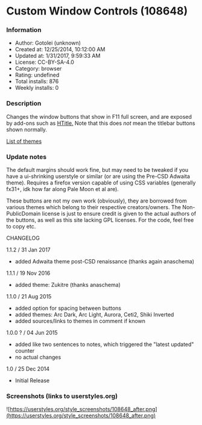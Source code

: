 # Custom Window Controls (108648)

### Information
- Author: Gotolei (unknown)
- Created at: 12/25/2014, 10:12:00 AM
- Updated at: 1/31/2017, 9:59:33 AM
- License: CC-BY-SA-4.0
- Category: browser
- Rating: undefined
- Total installs: 876
- Weekly installs: 0


### Description
Changes the window buttons that show in F11 full screen, and are exposed by add-ons such as <a href="https://addons.mozilla.org/firefox/addon/htitle/">HTitle.</a>
Note that this does <i>not</i> mean the titlebar buttons shown normally.

<a href="https://imgur.com/a/SANCN">List of themes</a>

### Update notes
The default margins should work fine, but may need to be tweaked if you have a ui-shrinking userstyle or similar (or are using the Pre-CSD Adwaita theme).
Requires a firefox version capable of using CSS variables (generally fx31+, idk how far along Pale Moon et al are).

These buttons are not my own work (obviously), they are borrowed from various themes which belong to their respective creators/owners.
The Non-PublicDomain license is just to ensure credit is given to the actual authors of the buttons, as well as this site lacking GPL licenses. For the code, feel free to copy etc.


CHANGELOG

1.1.2 / 31 Jan 2017
 - added Adwaita theme post-CSD renaissance (thanks again anaschema)

1.1.1 / 19 Nov 2016
 - added theme: Zukitre (thanks anaschema)

1.1.0 / 21 Aug 2015
 - added option for spacing between buttons
 - added themes: Arc Dark, Arc Light, Aurora, Ceti2, Shiki Inverted
 - added sources/links to themes in comment if known

1.0.0 ? / 04 Jun 2015
 - added like two sentences to notes, which triggered the "latest updated" counter
 - no actual changes

1.0 / 25 Dec 2014
 - Initial Release

### Screenshots (links to userstyles.org)
![https://userstyles.org/style_screenshots/108648_after.png](https://userstyles.org/style_screenshots/108648_after.png)


